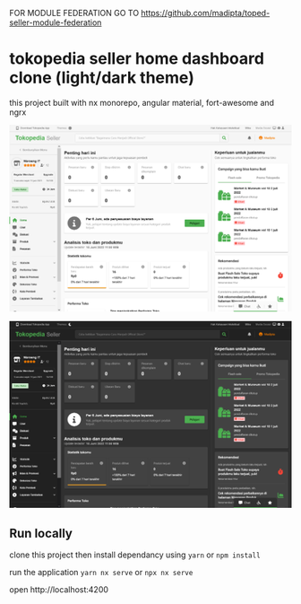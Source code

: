 
FOR MODULE FEDERATION 
GO TO https://github.com/madipta/toped-seller-module-federation

# tokopedia seller home dashboard clone (light/dark theme)

this project built with nx monorepo, angular material, fort-awesome and ngrx  

![light theme](https://raw.githubusercontent.com/madipta/tokopedia-angular-material-theming/main/screen_shot/light-theme.png)  

![dark theme](https://raw.githubusercontent.com/madipta/tokopedia-angular-material-theming/main/screen_shot/dark-theme.png)

## Run locally

clone this project then install dependancy using
`yarn` or `npm install`

run the application 
`yarn nx serve` or `npx nx serve`

open http://localhost:4200
